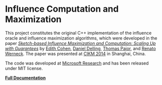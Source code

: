 # Influence Computation and Maximization

This project constitutes the original C++ implementation of the influence oracle and influence maximization algorithms, which were developed in the paper _[Sketch-based Influence Maximization and Computation: Scaling Up with Guarantees](http://dl.acm.org/citation.cfm?id=2662077)_ by [Edith Cohen](http://www.cohenwang.com/edith/), [Daniel Delling](http://danieldelling.com/), [Thomas Pajor](http://tpajor.com/), and [Renato Werneck](http://www.cs.princeton.edu/~rwerneck/). The paper was presented at [CIKM 2014](http://cikm2014.fudan.edu.cn/) in Shanghai, China.

The code was developed at [Microsoft Research](http://research.microsoft.com) and has been released under MIT license.

**[Full Documentation](http://tpajor.com/projects/skim/)**